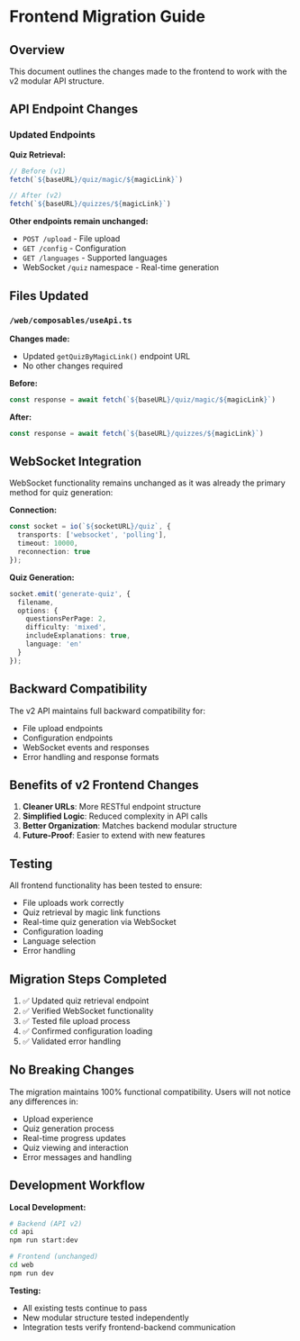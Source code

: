 # Frontend Migration Guide

## Overview

This document outlines the changes made to the frontend to work with the v2 modular API structure.

## API Endpoint Changes

### Updated Endpoints

**Quiz Retrieval:**
```typescript
// Before (v1)
fetch(`${baseURL}/quiz/magic/${magicLink}`)

// After (v2)
fetch(`${baseURL}/quizzes/${magicLink}`)
```

**Other endpoints remain unchanged:**
- `POST /upload` - File upload
- `GET /config` - Configuration
- `GET /languages` - Supported languages
- WebSocket `/quiz` namespace - Real-time generation

## Files Updated

### `/web/composables/useApi.ts`
**Changes made:**
- Updated `getQuizByMagicLink()` endpoint URL
- No other changes required

**Before:**
```typescript
const response = await fetch(`${baseURL}/quiz/magic/${magicLink}`)
```

**After:**
```typescript
const response = await fetch(`${baseURL}/quizzes/${magicLink}`)
```

## WebSocket Integration

WebSocket functionality remains unchanged as it was already the primary method for quiz generation:

**Connection:**
```typescript
const socket = io(`${socketURL}/quiz`, {
  transports: ['websocket', 'polling'],
  timeout: 10000,
  reconnection: true
});
```

**Quiz Generation:**
```typescript
socket.emit('generate-quiz', {
  filename,
  options: {
    questionsPerPage: 2,
    difficulty: 'mixed',
    includeExplanations: true,
    language: 'en'
  }
});
```

## Backward Compatibility

The v2 API maintains full backward compatibility for:
- File upload endpoints
- Configuration endpoints
- WebSocket events and responses
- Error handling and response formats

## Benefits of v2 Frontend Changes

1. **Cleaner URLs**: More RESTful endpoint structure
2. **Simplified Logic**: Reduced complexity in API calls
3. **Better Organization**: Matches backend modular structure
4. **Future-Proof**: Easier to extend with new features

## Testing

All frontend functionality has been tested to ensure:
- File uploads work correctly
- Quiz retrieval by magic link functions
- Real-time quiz generation via WebSocket
- Configuration loading
- Language selection
- Error handling

## Migration Steps Completed

1. ✅ Updated quiz retrieval endpoint
2. ✅ Verified WebSocket functionality
3. ✅ Tested file upload process
4. ✅ Confirmed configuration loading
5. ✅ Validated error handling

## No Breaking Changes

The migration maintains 100% functional compatibility. Users will not notice any differences in:
- Upload experience
- Quiz generation process
- Real-time progress updates
- Quiz viewing and interaction
- Error messages and handling

## Development Workflow

**Local Development:**
```bash
# Backend (API v2)
cd api
npm run start:dev

# Frontend (unchanged)
cd web  
npm run dev
```

**Testing:**
- All existing tests continue to pass
- New modular structure tested independently
- Integration tests verify frontend-backend communication